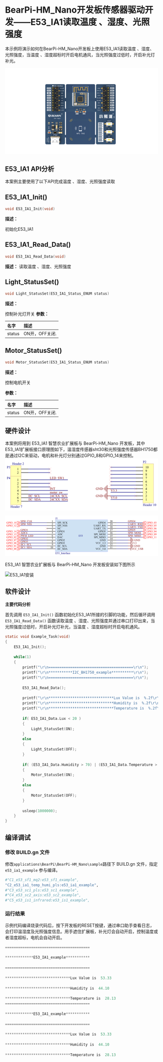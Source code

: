 # BearPi-HM_Nano开发板传感器驱动开发——E53_IA1读取温度 、湿度、光照强度
本示例将演示如何在BearPi-HM_Nano开发板上使用E53_IA1读取温度 、湿度、光照强度，当温度 、湿度超标时开启电机通风，当光照强度过低时，开启补光灯补光。

![BearPi-HM_Nano](../../../../../applications/BearPi/BearPi-HM_Nano/docs/figures/00_public/BearPi-HM_Nano.png)
## E53_IA1 API分析
本案例主要使用了以下API完成温度 、湿度、光照强度读取
## E53_IA1_Init()
```C
void E53_IA1_Init(void)
```
 **描述：**

初始化E53_IA1

## E53_IA1_Read_Data()
```C
void E53_IA1_Read_Data(void)
```
 **描述：**
读取温度 、湿度、光照强度
## Light_StatusSet()
```C
void Light_StatusSet(E53_IA1_Status_ENUM status)
```
 **描述：**

控制补光灯开关
**参数：**

|名字|描述|
|:--|:------| 
| status | ON开，OFF关闭.  |

## Motor_StatusSet()
```C
void Motor_StatusSet(E53_IA1_Status_ENUM status)
```
 **描述：**

控制电机开关

**参数：**

|名字|描述|
|:--|:------| 
| status | ON开，OFF关闭.  |

## 硬件设计
本案例将用到 E53_IA1 智慧农业扩展板与 BearPi-HM_Nano 开发板，其中E53_IA1扩展板接口原理图如下，温湿度传感器sht30和光照强度传感器BH1750都是通过I2C来驱动，电机和补光灯分别通过GPIO_8和GPIO_14来控制。
![](../../../../../applications/BearPi/BearPi-HM_Nano/docs/figures/C2_e53_ia1_temp_humi_pls/E53_IA1接口.png "E53_IA1接口")

![](../../../../../applications/BearPi/BearPi-HM_Nano/docs/figures/C2_e53_ia1_temp_humi_pls/E53接口电路.png "E53接口电路")

E53_IA1 智慧农业扩展板与 BearPi-HM_Nano 开发板安装如下图所示

![](../../../../../applications/BearPi/BearPi-HM_Nano/docs/figures/C2_e53_ia1_temp_humi_pls/E53_IA1安装.png "E53_IA1安装")

## 软件设计

**主要代码分析**


首先调用 `E53_IA1_Init()` 函数初始化E53_IA1所接的引脚的功能，然后循环调用 `E53_IA1_Read_Data()` 函数读取温度 、湿度、光照强度并通过串口打印出来，当光照强度过低时，开启补光灯补光，当温度 、湿度超标时开启电机通风。

```C
static void Example_Task(void)
{
    E53_IA1_Init();

    while(1)
    {
        printf("\r\n=======================================\r\n");
        printf("\r\n***********I2C_BH1750_example**********\r\n");
        printf("\r\n=======================================\r\n");

        E53_IA1_Read_Data();

        printf("\r\n******************************Lux Value is  %.2f\r\n", E53_IA1_Data.Lux);
		printf("\r\n******************************Humidity is  %.2f\r\n", E53_IA1_Data.Humidity);
		printf("\r\n******************************Temperature is  %.2f\r\n", E53_IA1_Data.Temperature);

        if( E53_IA1_Data.Lux < 20 )
        {
            Light_StatusSet(ON);
        }
        else
        {
            Light_StatusSet(OFF);
        }
        
        if( (E53_IA1_Data.Humidity > 70) | (E53_IA1_Data.Temperature > 35) )
        {
            Motor_StatusSet(ON);
        }
        else
        {
            Motor_StatusSet(OFF);
        }

        usleep(1000000);
    }
}
```



## 编译调试

### 修改 BUILD.gn 文件
修改`applications\BearPi\BearPi-HM_Nano\sample`路径下 BUILD.gn 文件，指定 `e53_ia1_example` 参与编译。
```r
#"C1_e53_sf1_mq2:e53_sf1_example",
"C2_e53_ia1_temp_humi_pls:e53_ia1_example",
#"C3_e53_sc1_pls:e53_sc1_example",
#"C4_e53_sc2_axis:e53_sc2_example",
#"C5_e53_is1_infrared:e53_is1_example",
```

    


### 运行结果<a name="section18115713118"></a>

示例代码编译烧录代码后，按下开发板的RESET按键，通过串口助手查看日志，会打印温湿度及光照强度信息。用手遮住扩展板，补光灯会自动开启，控制温度或者湿度超标，电机会自动开启。
```c
=======================================

*************E53_IA1_example***********

=======================================

******************************Lux Value is  53.33

******************************Humidity is  44.10

******************************Temperature is  28.13
=======================================

*************E53_IA1_example***********

=======================================

******************************Lux Value is  53.33

******************************Humidity is  44.10

******************************Temperature is  28.13
```

